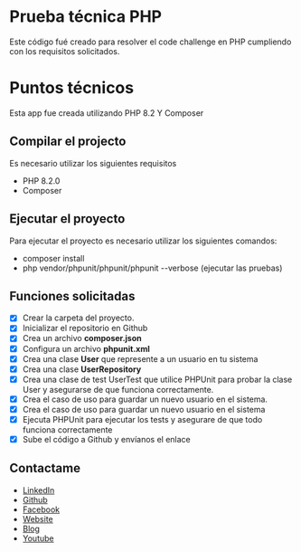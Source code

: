 # Prueba técnica PHP
Este código fué creado para resolver el code challenge en PHP cumpliendo con los requisitos solicitados.

# Puntos técnicos
Esta app fue creada utilizando PHP 8.2 Y Composer

## Compilar el projecto
Es necesario utilizar los siguientes requisitos 
- PHP 8.2.0
- Composer

## Ejecutar el proyecto
Para ejecutar el proyecto es necesario utilizar los siguientes comandos:
- composer install
- php vendor/phpunit/phpunit/phpunit --verbose (ejecutar las pruebas)


## Funciones solicitadas

- [X]  Crear la carpeta del proyecto.
- [X]  Inicializar el repositorio en Github
- [X]  Crea un archivo **composer.json**
- [X]  Configura un archivo **phpunit.xml**
- [X]  Crea una clase **User** que represente a un usuario en tu sistema
- [X]  Crea una clase **UserRepository**
- [X]  Crea una clase de test UserTest que utilice PHPUnit para probar la clase User y asegurarse de que funciona correctamente.
- [X]  Crea el caso de uso para guardar un nuevo usuario en el sistema.
- [X]  Crea el caso de uso para guardar un nuevo usuario en el sistema
- [X]  Ejecuta PHPUnit para ejecutar los tests y asegurare de que todo funciona correctamente
- [X]  Sube el código a Github y envíanos el enlace

## Contactame
- [LinkedIn](https://www.linkedin.com/in/davidgb2021/)
- [Github](https://github.com/daviddagb2)
- [Facebook](https://www.facebook.com/gonzalezblanchard)
- [Website](https://gonzalezblanchard.com/)
- [Blog](https://blanchardspace.wordpress.com/)
- [Youtube](https://www.youtube.com/channel/UC29eg7ri7dhUe-bxULgVQ8w)

